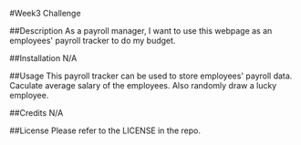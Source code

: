 #Week3 Challenge

##Description
As a payroll manager, I want to use this webpage as an employees' payroll tracker to do my budget.

##Installation
N/A

##Usage
This payroll tracker can be used to store employees' payroll data.
Caculate average salary of the employees.
Also randomly draw a lucky employee. 

##Credits
N/A

##License
Please refer to the LICENSE in the repo.
